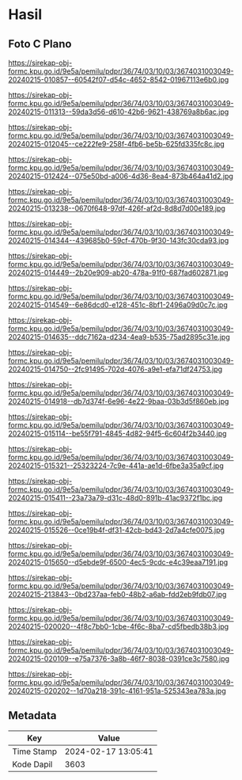 # Hasil

## Foto C Plano

https://sirekap-obj-formc.kpu.go.id/9e5a/pemilu/pdpr/36/74/03/10/03/3674031003049-20240215-010857--60542f07-d54c-4652-8542-01967113e6b0.jpg

https://sirekap-obj-formc.kpu.go.id/9e5a/pemilu/pdpr/36/74/03/10/03/3674031003049-20240215-011313--59da3d56-d610-42b6-9621-438769a8b6ac.jpg

https://sirekap-obj-formc.kpu.go.id/9e5a/pemilu/pdpr/36/74/03/10/03/3674031003049-20240215-012045--ce222fe9-258f-4fb6-be5b-625fd335fc8c.jpg

https://sirekap-obj-formc.kpu.go.id/9e5a/pemilu/pdpr/36/74/03/10/03/3674031003049-20240215-012424--075e50bd-a006-4d36-8ea4-873b464a41d2.jpg

https://sirekap-obj-formc.kpu.go.id/9e5a/pemilu/pdpr/36/74/03/10/03/3674031003049-20240215-013238--0670f648-97df-426f-af2d-8d8d7d00e189.jpg

https://sirekap-obj-formc.kpu.go.id/9e5a/pemilu/pdpr/36/74/03/10/03/3674031003049-20240215-014344--439685b0-59cf-470b-9f30-143fc30cda93.jpg

https://sirekap-obj-formc.kpu.go.id/9e5a/pemilu/pdpr/36/74/03/10/03/3674031003049-20240215-014449--2b20e909-ab20-478a-91f0-687fad602871.jpg

https://sirekap-obj-formc.kpu.go.id/9e5a/pemilu/pdpr/36/74/03/10/03/3674031003049-20240215-014549--6e86dcd0-e128-451c-8bf1-2496a09d0c7c.jpg

https://sirekap-obj-formc.kpu.go.id/9e5a/pemilu/pdpr/36/74/03/10/03/3674031003049-20240215-014635--ddc7162a-d234-4ea9-b535-75ad2895c31e.jpg

https://sirekap-obj-formc.kpu.go.id/9e5a/pemilu/pdpr/36/74/03/10/03/3674031003049-20240215-014750--2fc91495-702d-4076-a9e1-efa71df24753.jpg

https://sirekap-obj-formc.kpu.go.id/9e5a/pemilu/pdpr/36/74/03/10/03/3674031003049-20240215-014918--db7d374f-6e96-4e22-9baa-03b3d5f860eb.jpg

https://sirekap-obj-formc.kpu.go.id/9e5a/pemilu/pdpr/36/74/03/10/03/3674031003049-20240215-015114--be55f791-4845-4d82-94f5-6c604f2b3440.jpg

https://sirekap-obj-formc.kpu.go.id/9e5a/pemilu/pdpr/36/74/03/10/03/3674031003049-20240215-015321--25323224-7c9e-441a-ae1d-6fbe3a35a9cf.jpg

https://sirekap-obj-formc.kpu.go.id/9e5a/pemilu/pdpr/36/74/03/10/03/3674031003049-20240215-015411--23a73a79-d31c-48d0-891b-41ac9372f1bc.jpg

https://sirekap-obj-formc.kpu.go.id/9e5a/pemilu/pdpr/36/74/03/10/03/3674031003049-20240215-015526--0ce19b4f-df31-42cb-bd43-2d7a4cfe0075.jpg

https://sirekap-obj-formc.kpu.go.id/9e5a/pemilu/pdpr/36/74/03/10/03/3674031003049-20240215-015650--d5ebde9f-6500-4ec5-9cdc-e4c39eaa7191.jpg

https://sirekap-obj-formc.kpu.go.id/9e5a/pemilu/pdpr/36/74/03/10/03/3674031003049-20240215-213843--0bd237aa-feb0-48b2-a6ab-fdd2eb9fdb07.jpg

https://sirekap-obj-formc.kpu.go.id/9e5a/pemilu/pdpr/36/74/03/10/03/3674031003049-20240215-020020--4f8c7bb0-1cbe-4f6c-8ba7-cd5fbedb38b3.jpg

https://sirekap-obj-formc.kpu.go.id/9e5a/pemilu/pdpr/36/74/03/10/03/3674031003049-20240215-020109--e75a7376-3a8b-46f7-8038-0391ce3c7580.jpg

https://sirekap-obj-formc.kpu.go.id/9e5a/pemilu/pdpr/36/74/03/10/03/3674031003049-20240215-020202--1d70a218-391c-4161-951a-525343ea783a.jpg


## Metadata

| Key        | Value               |
| ---------- | ------------------- |
| Time Stamp | 2024-02-17 13:05:41 |
| Kode Dapil | 3603                |



